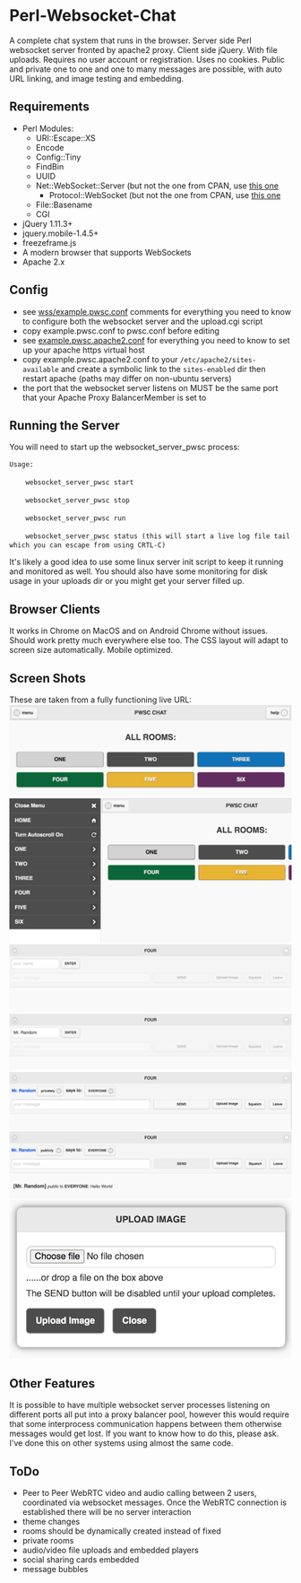 # Perl-Websocket-Chat
A complete chat system that runs in the browser. Server side Perl websocket server fronted by apache2 proxy. Client side jQuery. With file uploads. Requires no user account or registration. Uses no cookies. Public and private one to one and one to many messages are possible, with auto URL linking, and image testing and embedding. 

## Requirements
* Perl Modules:
  * URI::Escape::XS
  * Encode
  * Config::Tiny
  * FindBin
  * UUID
  * Net::WebSocket::Server (but not the one from CPAN, use [this one](https://github.com/raymondsteers/perl-Net-WebSocket-Server)
    * Protocol::WebSocket (but not the one from CPAN, use [this one](https://github.com/raymondsteers/protocol-websocket)
  * File::Basename
  * CGI
* jQuery 1.11.3+
* jquery.mobile-1.4.5+
* freezeframe.js
* A modern browser that supports WebSockets
* Apache 2.x

## Config
* see [wss/example.pwsc.conf](https://github.com/raymondsteers/Perl-Websocket-Chat/blob/main/wss/example.pwsc.conf) comments for everything you need to know to configure both the websocket server and the upload.cgi script
* copy example.pwsc.conf to pwsc.conf before editing
* see [example.pwsc.apache2.conf](https://github.com/raymondsteers/Perl-Websocket-Chat/blob/main/example.pwsc.apache2.conf) for everything you need to know to set up your apache https virtual host
* copy example.pwsc.apache2.conf to your ```/etc/apache2/sites-available``` and create a symbolic link to the ```sites-enabled``` dir then restart apache (paths may differ on non-ubuntu servers)
* the port that the websocket server listens on MUST be the same port that your Apache Proxy BalancerMember is set to

## Running the Server
You will need to start up the websocket_server_pwsc process:
```
Usage:

	websocket_server_pwsc start

	websocket_server_pwsc stop

	websocket_server_pwsc run

	websocket_server_pwsc status (this will start a live log file tail which you can escape from using CRTL-C)

```
It's likely a good idea to use some linux server init script to keep it running and monitored as well. You should also have some monitoring for disk usage in your uploads dir or you might get your server filled up.

## Browser Clients
It works in Chrome on MacOS and on Android Chrome without issues. Should work pretty much everywhere else too. The CSS layout will adapt to screen size automatically. Mobile optimized.

## Screen Shots
These are taken from a fully functioning live URL:
![1](/examples/1.jpg?raw=true) ![2](/examples/2.jpg?raw=true) ![3](/examples/3.jpg?raw=true) ![4](/examples/4.jpg?raw=true) ![5](/examples/5.jpg?raw=true) ![6](/examples/6.jpg?raw=true) ![7](/examples/7.jpg?raw=true)

## Other Features
It is possible to have multiple websocket server processes listening on different ports all put into a proxy balancer pool, however this would require that some interprocess communication happens between them otherwise messages would get lost. If you want to know how to do this, please ask. I've done this on other systems using almost the same code.

## ToDo
* Peer to Peer WebRTC video and audio calling between 2 users, coordinated via websocket messages. Once the WebRTC connection is established there will be no server interaction
* theme changes
* rooms should be dynamically created instead of fixed
* private rooms
* audio/video file uploads and embedded players
* social sharing cards embedded
* message bubbles





